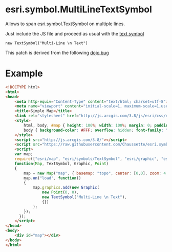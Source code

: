 esri.symbol.MultiLineTextSymbol
=======================

Allows to span esri.symbol.TextSymbol on multiple lines.

Just include the JS file and proceed as usual with the [text symbol](https://developers.arcgis.com/javascript/jsapi/textsymbol-amd.html)

`new TextSymbol("Multi-Line \n Text")`

This patch is derived from the following [dojo bug](https://bugs.dojotoolkit.org/attachment/ticket/10973/multi-line-text.patch)


Example
=======

```HTML
<!DOCTYPE html>
<html>
<head>
    <meta http-equiv="Content-Type" content="text/html; charset=utf-8">
    <meta name="viewport" content="initial-scale=1, maximum-scale=1,user-scalable=no"/>
    <title>Simple Map</title>
    <link rel="stylesheet" href="http://js.arcgis.com/3.8/js/esri/css/esri.css">
    <style>
        html, body, #map { height: 100%; width: 100%; margin: 0; padding: 0; }
        body { background-color: #FFF; overflow: hidden; font-family: "Trebuchet MS"; }
    </style>
    <script src="http://js.arcgis.com/3.8/"></script>
    <script src="https://raw.githubusercontent.com/Chaussette/esri.symbol.MultiLineTextSymbol/master/esri.symbol.MultiLineTextSymbol.js"></script>
    <script>
    var map;
    require(["esri/map", "esri/symbols/TextSymbol", "esri/graphic", "esri/geometry/Point", "dojo/domReady!"], 
    function(Map, TextSymbol, Graphic, Point)
    {
        map = new Map("map", { basemap: "topo", center: [0,0], zoom: 4, sliderStyle: "small" });
        map.on("load", function()
        {
            map.graphics.add(new Graphic(
                new Point(0, 0), 
                new TextSymbol("Multi-Line \n Text"),
                {})
            );
        });
      });
    </script>
</head>
<body>
    <div id="map"></div>
</body>
</html>
```
